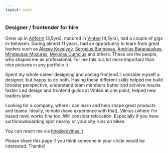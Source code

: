 ```yaml
---
layout: post
---
```


### Designer / frontender for hire

Grew up in [Adform](https://adform.com) (3,5yrs), matured in [Vinted](https://vinted.com) (4,5yrs), had a couple of gigs in-between. During almost 11 years, had an opportunity to learn from great leaders such as [Alexey Kovalyov](https://www.linkedin.com/in/aleksejkovaliov/), [Sergejus Barinovas](https://www.linkedin.com/in/sergejus/), [Andrius Baranauskas](https://www.linkedin.com/in/andriusbaranauskas/), [Mindaugas Mozuras](https://www.linkedin.com/in/mindaugasmozuras/), [Mykolas Dumcius](https://www.linkedin.com/in/mykolasdumcius/) and others. These are the people, who shaped me as professional. For me this is a lot more important than nice pictures in any portfolio :)

Spent my whole career designing and coding frontend. I consider myself a designer, but happy to do both. Having these different skills helped me build broader perspective, understand team members better and achieve results faster. Led design and frontend guilds at Vinted at one point, helped new leaders later.

Looking for a company, where I can learn and help shape great products and teams. Ideally, remote (have experience with that), Vilnius (where I'm based now) works fine too. Will consider relocation. Especially if you have surf/snowboarding spot nearby or your city runs on bikes.

You can reach me via <a href="mailto:hire@edvinas.lt" class="is-highlighted">hire@edvinas.lt</a>

<p class="post__meta">
  Please share this page if you think someone in your circle would be interested. Thanks!
</p>
